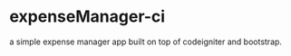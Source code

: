 expenseManager-ci
=================

a simple expense manager app built on top of  codeigniter and bootstrap.
